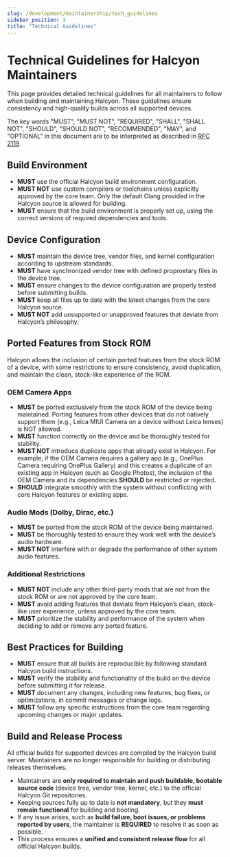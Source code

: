 ```yaml
---
slug: /development/maintainership/tech_guidelines
sidebar_position: 3
title: "Technical Guidelines"
---
```

# Technical Guidelines for Halcyon Maintainers

This page provides detailed technical guidelines for all maintainers to follow when building and maintaining Halcyon. These guidelines ensure consistency and high-quality builds across all supported devices.

The key words "MUST", "MUST NOT", "REQUIRED", "SHALL", "SHALL NOT", "SHOULD", "SHOULD NOT", "RECOMMENDED", "MAY", and "OPTIONAL" in this document are to be interpreted as described in [RFC 2119](https://tools.ietf.org/html/rfc2119).  

## Build Environment

- **MUST** use the official Halcyon build environment configuration.
- **MUST NOT** use custom compilers or toolchains unless explicitly approved by the core team. Only the default Clang provided in the Halcyon source is allowed for building.
- **MUST** ensure that the build environment is properly set up, using the correct versions of required dependencies and tools.

## Device Configuration
- **MUST** maintain the device tree, vendor files, and kernel configuration according to upstream standards.
- **MUST** have synchronized vendor tree with defined proproetary files in the device tree.
- **MUST** ensure changes to the device configuration are properly tested before submitting builds.
- **MUST** keep all files up to date with the latest changes from the core Halcyon source.
- **MUST NOT** add unsupported or unapproved features that deviate from Halcyon’s philosophy.

## Ported Features from Stock ROM
Halcyon allows the inclusion of certain ported features from the stock ROM of a device, with some restrictions to ensure consistency, avoid duplication, and maintain the clean, stock-like experience of the ROM.

### OEM Camera Apps
- **MUST** be ported exclusively from the stock ROM of the device being maintained. Porting features from other devices that do not natively support them (e.g., Leica MIUI Camera on a device without Leica lenses) is NOT allowed.
- **MUST** function correctly on the device and be thoroughly tested for stability.
- **MUST NOT** introduce duplicate apps that already exist in Halcyon. For example, if the OEM Camera requires a gallery app (e.g., OnePlus Camera requiring OnePlus Gallery) and this creates a duplicate of an existing app in Halcyon (such as Google Photos), the inclusion of the OEM Camera and its dependencies **SHOULD** be restricted or rejected.
- **SHOULD** integrate smoothly with the system without conflicting with core Halcyon features or existing apps.

### Audio Mods (Dolby, Dirac, etc.)
- **MUST** be ported from the stock ROM of the device being maintained.
- **MUST** be thoroughly tested to ensure they work well with the device’s audio hardware.
- **MUST NOT** interfere with or degrade the performance of other system audio features.

### Additional Restrictions
- **MUST NOT** include any other third-party mods that are not from the stock ROM or are not approved by the core team.
- **MUST** avoid adding features that deviate from Halcyon’s clean, stock-like user experience, unless approved by the core team.
- **MUST** prioritize the stability and performance of the system when deciding to add or remove any ported feature.

## Best Practices for Building
- **MUST** ensure that all builds are reproducible by following standard Halcyon build instructions.
- **MUST** verify the stability and functionality of the build on the device before submitting it for release.
- **MUST** document any changes, including new features, bug fixes, or optimizations, in commit messages or change logs.
- **MUST** follow any specific instructions from the core team regarding upcoming changes or major updates.

## Build and Release Process

All official builds for supported devices are compiled by the Halcyon build server. Maintainers are no longer responsible for building or distributing releases themselves.

- Maintainers are **only required to maintain and push buildable, bootable source code** (device tree, vendor tree, kernel, etc.) to the official Halcyon Git repositories.
- Keeping sources fully up to date is **not mandatory**, but they **must remain functional** for building and booting.
- If any issue arises, such as **build failure, boot issues, or problems reported by users**, the maintainer is **REQUIRED** to resolve it as soon as possible.
- This process ensures a **unified and consistent release flow** for all official Halcyon builds.
